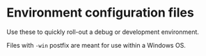# Environment configuration files

Use these to quickly roll-out a debug or development environment.

Files with `-win` postfix are meant for use within a Windows OS.